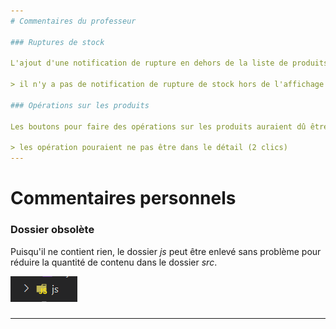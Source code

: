 ```yaml
---
# Commentaires du professeur

### Ruptures de stock

L'ajout d'une notification de rupture en dehors de la liste de produits fait partie des bonnes pratiques par rapport à l'UI

> il n'y a pas de notification de rupture de stock hors de l'affichage dans la liste.

### Opérations sur les produits

Les boutons pour faire des opérations sur les produits auraient dû être en dehors des détails pour permettre des actions plus rapides. Ceci fait partie de la qualité de l'interface.

> les opération pouraient ne pas être dans le détail (2 clics)
---
```

# Commentaires personnels

### Dossier obsolète

Puisqu'il ne contient rien, le dossier *js* peut être enlevé sans problème pour réduire la quantité de contenu dans le dossier *src*.

![](assets/js.png)


### 

---
